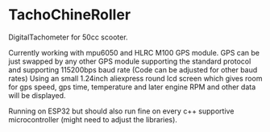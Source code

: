 # TachoChineRoller
DigitalTachometer for 50cc scooter.

Currently working with mpu6050 and HLRC M100 GPS module. GPS can be just swapped by any other GPS module supporting the standard protocol and supporting 115200bps baud rate (Code can be adjusted for other baud rates)
Using an small 1.24inch aliexpress round lcd screen which gives room for gps speed, gps time, temperature and later engine RPM and other data will be displayed.

Running on ESP32 but should also run fine on every c++ supportive microcontroller (might need to adjust the libraries).

